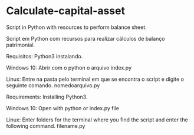 # Calculate-capital-asset

Script in Python with resources to perform balance sheet.

Script em Python com recursos para realizar cálculos de balanço patrimonial.

Requisitos:
Python3 instalando.

Windows 10: Abrir com o python o arquivo index.py

Linux: Entre na pasta pelo terminal em que se encontra o script e digite o seguinte comando.  nomedoarquivo.py

Requirements:
Installing Python3.

Windows 10: Open with python or index.py file

Linux: Enter folders for the terminal where you find the script and enter the following command. filename.py

